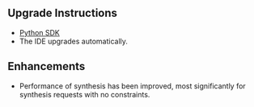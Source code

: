 ## Upgrade Instructions

-   [Python SDK](../classiq_101/registration_installations.md/#platform-version-updates)
-   The IDE upgrades automatically.

## Enhancements

-   Performance of synthesis has been improved, most significantly for synthesis requests
    with no constraints.
